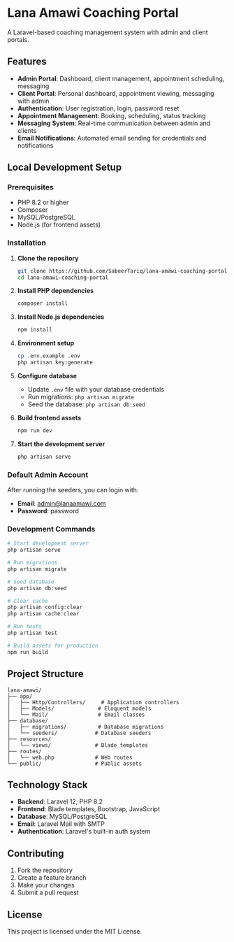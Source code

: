 # Lana Amawi Coaching Portal

A Laravel-based coaching management system with admin and client portals.

## Features

- **Admin Portal**: Dashboard, client management, appointment scheduling, messaging
- **Client Portal**: Personal dashboard, appointment viewing, messaging with admin
- **Authentication**: User registration, login, password reset
- **Appointment Management**: Booking, scheduling, status tracking
- **Messaging System**: Real-time communication between admin and clients
- **Email Notifications**: Automated email sending for credentials and notifications

## Local Development Setup

### Prerequisites

- PHP 8.2 or higher
- Composer
- MySQL/PostgreSQL
- Node.js (for frontend assets)

### Installation

1. **Clone the repository**
   ```bash
   git clone https://github.com/SabeerTariq/lana-amawi-coaching-portal.git
   cd lana-amawi-coaching-portal
   ```

2. **Install PHP dependencies**
   ```bash
   composer install
   ```

3. **Install Node.js dependencies**
   ```bash
   npm install
   ```

4. **Environment setup**
   ```bash
   cp .env.example .env
   php artisan key:generate
   ```

5. **Configure database**
   - Update `.env` file with your database credentials
   - Run migrations: `php artisan migrate`
   - Seed the database: `php artisan db:seed`

6. **Build frontend assets**
   ```bash
   npm run dev
   ```

7. **Start the development server**
   ```bash
   php artisan serve
   ```

### Default Admin Account

After running the seeders, you can login with:
- **Email**: admin@lanaamawi.com
- **Password**: password

### Development Commands

```bash
# Start development server
php artisan serve

# Run migrations
php artisan migrate

# Seed database
php artisan db:seed

# Clear cache
php artisan config:clear
php artisan cache:clear

# Run tests
php artisan test

# Build assets for production
npm run build
```

## Project Structure

```
lana-amawi/
├── app/
│   ├── Http/Controllers/     # Application controllers
│   ├── Models/              # Eloquent models
│   └── Mail/                # Email classes
├── database/
│   ├── migrations/          # Database migrations
│   └── seeders/            # Database seeders
├── resources/
│   └── views/              # Blade templates
├── routes/
│   └── web.php             # Web routes
└── public/                 # Public assets
```

## Technology Stack

- **Backend**: Laravel 12, PHP 8.2
- **Frontend**: Blade templates, Bootstrap, JavaScript
- **Database**: MySQL/PostgreSQL
- **Email**: Laravel Mail with SMTP
- **Authentication**: Laravel's built-in auth system

## Contributing

1. Fork the repository
2. Create a feature branch
3. Make your changes
4. Submit a pull request

## License

This project is licensed under the MIT License.
